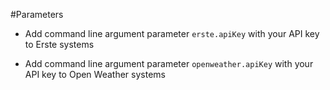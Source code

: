 #Parameters
- Add command line argument parameter `erste.apiKey` with your API key to Erste systems

- Add command line argument parameter `openweather.apiKey` with your API key to Open Weather systems
